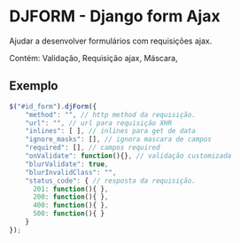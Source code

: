 DJFORM - Django form Ajax
=======================

Ajudar a desenvolver formulários com requisições ajax.

Contém:
Validação,
Requisição ajax,
Máscara,

Exemplo
-------

```javascript
$("#id_form").djForm({
    "method": "", // http method da requisição.
    "url": "", // url para requisição XHR
    "inlines": [ ], // inlines para get de data
    "ignore_masks": [], // ignora mascara de campos
    "required": [], // campos required
    "onValidate": function(){}, // validação customizada
    "blurValidate": true,
    "blurInvalidClass": "",
    "status_code": { // resposta da requisição.
      201: function(){ },
      200: function(){ },
      400: function(){ },
      500: function(){ }
    }
});
```